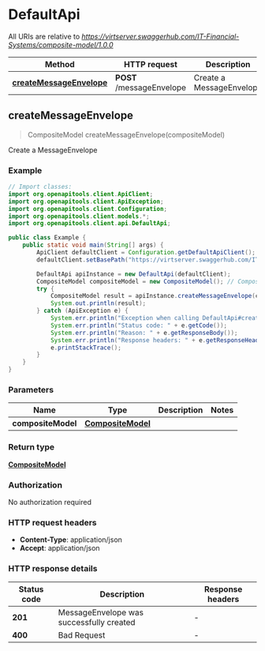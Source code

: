 # DefaultApi

All URIs are relative to *https://virtserver.swaggerhub.com/IT-Financial-Systems/composite-model/1.0.0*

| Method | HTTP request | Description |
|------------- | ------------- | -------------|
| [**createMessageEnvelope**](DefaultApi.md#createMessageEnvelope) | **POST** /messageEnvelope | Create a MessageEnvelope |



## createMessageEnvelope

> CompositeModel createMessageEnvelope(compositeModel)

Create a MessageEnvelope

### Example

```java
// Import classes:
import org.openapitools.client.ApiClient;
import org.openapitools.client.ApiException;
import org.openapitools.client.Configuration;
import org.openapitools.client.models.*;
import org.openapitools.client.api.DefaultApi;

public class Example {
    public static void main(String[] args) {
        ApiClient defaultClient = Configuration.getDefaultApiClient();
        defaultClient.setBasePath("https://virtserver.swaggerhub.com/IT-Financial-Systems/composite-model/1.0.0");

        DefaultApi apiInstance = new DefaultApi(defaultClient);
        CompositeModel compositeModel = new CompositeModel(); // CompositeModel | 
        try {
            CompositeModel result = apiInstance.createMessageEnvelope(compositeModel);
            System.out.println(result);
        } catch (ApiException e) {
            System.err.println("Exception when calling DefaultApi#createMessageEnvelope");
            System.err.println("Status code: " + e.getCode());
            System.err.println("Reason: " + e.getResponseBody());
            System.err.println("Response headers: " + e.getResponseHeaders());
            e.printStackTrace();
        }
    }
}
```

### Parameters


| Name | Type | Description  | Notes |
|------------- | ------------- | ------------- | -------------|
| **compositeModel** | [**CompositeModel**](CompositeModel.md)|  | |

### Return type

[**CompositeModel**](CompositeModel.md)

### Authorization

No authorization required

### HTTP request headers

- **Content-Type**: application/json
- **Accept**: application/json


### HTTP response details
| Status code | Description | Response headers |
|-------------|-------------|------------------|
| **201** | MessageEnvelope was successfully created |  -  |
| **400** | Bad Request |  -  |

